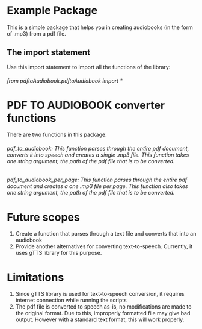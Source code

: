 # Example Package

This is a simple package that helps you in creating audiobooks (in the form of .mp3) from a pdf file.

## The import statement
Use this import statement to import all the functions of the library:
###### from pdftoAudiobook.pdftoAudiobook import *

# PDF TO AUDIOBOOK converter functions
There are two functions in this package:
###### pdf_to_audiobook: *This function parses through the entire pdf document, converts it into speech and creates a single .mp3 file. This function takes one string argument, the path of the pdf file that is to be converted.*
###### pdf_to_audiobook_per_page: *This function parses through the entire pdf document and creates a one .mp3 file per page. This function also takes one string argument, the path of the pdf file that is to be converted.*

# Future scopes
1. Create a function that parses through a text file and converts that into an audiobook
2. Provide another alternatives for converting text-to-speech. Currently, it uses gTTS library for this purpose.

# Limitations
1. Since gTTS library is used for text-to-speech conversion, it requires internet connection while running the scripts
2. The pdf file is converted to speech as-is, no modifications are made to the original format. Due to this, improperly
formatted file may give bad output. However with a standard text format, this will work properly.
